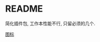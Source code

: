 # README

简化插件包, 工作本性能不行, 只留必须的几个.

[图标](https://www.iconfinder.com/icons/5079026/beverage_break_coffee_cup_drink_of_tea_icon)